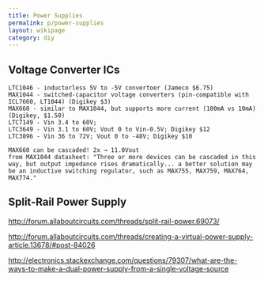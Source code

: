 ```yaml
---
title: Power Supplies
permalink: p/power-supplies
layout: wikipage
category: diy
---
```


Voltage Converter ICs
---------------------

    LTC1046 - inductorless 5V to -5V convertoer (Jameco $6.75)
    MAX1044 - switched-capacitor voltage converters (pin-compatible with ICL7660, LT1044) (Digikey $3)
    MAX660 - similar to MAX1044, but supports more current (100mA vs 10mA) (Digikey, $1.50)
    LTC7149 - Vin 3.4 to 60V;
    LTC3649 - Vin 3.1 to 60V; Vout 0 to Vin-0.5V; Digikey $12
    LTC3896 - Vin 36 to 72V; Vout 0 to -48V; Digikey $10

    MAX660 can be cascaded! 2x → 11.0Vout
    from MAX1044 datasheet: "Three or more devices can be cascaded in this way, but output impedance rises dramatically... a better solution may be an inductive switching regulator, such as MAX755, MAX759, MAX764, MAX774."

Split-Rail Power Supply
-----------------------

<http://forum.allaboutcircuits.com/threads/split-rail-power.69073/>

<http://forum.allaboutcircuits.com/threads/creating-a-virtual-power-supply-article.13678/#post-84026>

<http://electronics.stackexchange.com/questions/79307/what-are-the-ways-to-make-a-dual-power-supply-from-a-single-voltage-source>
